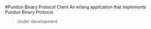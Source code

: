 #Pundun Binary Protocol Client
An erlang application that implements Pundun Binary Protocol.
> Under development
